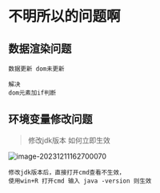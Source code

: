 # 不明所以的问题啊

## 数据渲染问题 

```
数据更新 dom未更新 

解决
dom元素加if判断
```



## 环境变量修改问题

> 修改jdk版本 如何立即生效

![image-20231211162700070](https://v0710.top/images/img/image-20231211162700070.png)

```
修改jdk版本后，直接打开cmd查看不生效，
使用win+R 打开cmd 输入 java -version 则生效
```

